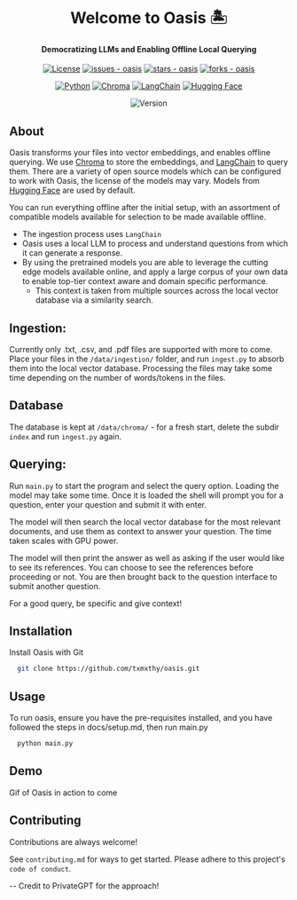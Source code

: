 <h1 align="center">Welcome to Oasis 🏝️</h1>



<h4 align="center"> 
    Democratizing LLMs and Enabling Offline Local Querying
</h4>

[//]: # (Repo Information Badges)
<p align="center">
 <a href="license">
	<img src="https://img.shields.io/badge/License-MIT-blue?style=for-the-badge" alt="License"></a>
<a href="https://github.com/txmxthy/oasis/issues">
	<img src="https://img.shields.io/github/issues/txmxthy/oasis?style=for-the-badge" alt="issues - oasis"></a>
<a href="https://github.com/txmxthy/oasis">
	<img src="https://img.shields.io/github/stars/txmxthy/oasis?style=for-the-badge" alt="stars - oasis"></a>
<a href="https://github.com/txmxthy/oasis">
	<img src="https://img.shields.io/github/forks/txmxthy/oasis?style=for-the-badge" alt="forks - oasis"></a>
</p>


[//]: # (Tech Stack Badges)

<p align="center">
  <a href="https://www.python.org/">
		<img src="https://img.shields.io/badge/python-%2314354C.svg?style=for-the-badge&logo=python&logoColor=white" alt="Python"></a>
    <a href="https://www.trychroma.com/">
        <img src="https://img.shields.io/badge/Chroma-ff8a4b?style=for-the-badge&logo=chroma&logoColor=white" alt="Chroma"></a>
    <a href="https://python.langchain.com/en/latest/index.html">
        <img src="https://img.shields.io/badge/Lang%20Chain-d40a8d?style=for-the-badge&logo=langchain&logoColor=white" alt="LangChain"></a>
    <a href="https://huggingface.co/">
        <img src="https://img.shields.io/badge/Hugging%20Face-ffd21e?style=for-the-badge&logo=huggingface&logoColor=white" alt="Hugging Face"></a>
</p>

[//]: # (Version)
<p align="center">
  <img src="https://img.shields.io/badge/Version-0.0.1-blue?style=for-the-badge" alt="Version">
</p>

## About

Oasis transforms your files into vector embeddings, and enables offline querying.
We use [Chroma](https://www.trychroma.com/) to store the embeddings,
and [LangChain](https://python.langchain.com/en/latest/index.html) to query them.
There are a variety of open source models which can be configured to work with Oasis, the license of the models may
vary.
Models from [Hugging Face](https://huggingface.co/) are used by default.

You can run everything offline after the initial setup, with an assortment of compatible models available for selection
to be made available offline.

- The ingestion process uses `LangChain`
- Oasis uses a local LLM to process and understand questions from which it can generate a response.
- By using the pretrained models you are able to leverage the cutting edge models available online, and apply a large
  corpus of your own data to enable top-tier context aware and domain specific performance.
  - This context is taken from multiple sources across the local vector database via a similarity search.

## Ingestion:

Currently only .txt, .csv, and .pdf files are supported with more to come.
Place your files in the `/data/ingestion/` folder, and run `ingest.py` to absorb them into the local vector database.
Processing the files may take some time depending on the number of words/tokens in the files.

## Database

The database is kept at `/data/chroma/` - for a fresh start, delete the subdir `index` and run `ingest.py` again.

## Querying:

Run `main.py` to start the program and select the query option.
Loading the model may take some time.
Once it is loaded the shell will prompt you for a question, enter your question and submit it with enter.

The model will then search the local vector database for the most relevant documents, and use them as context to answer
your question. The time taken scales with GPU power.

The model will then print the answer as well as asking if the user would like to see its references. You can choose to
see the references before proceeding or not. You are then brought back to the question interface to submit another
question.

For a good query, be specific and give context!

## Installation

Install Oasis with Git

```bash
  git clone https://github.com/txmxthy/oasis.git
```

## Usage

To run oasis, ensure you have the pre-requisites installed, and you have followed the steps in docs/setup.md, then run
main.py

```bash
  python main.py
```

## Demo

Gif of Oasis in action to come

## Contributing

Contributions are always welcome!

See `contributing.md` for ways to get started.
Please adhere to this project's `code of conduct`.

-- Credit to PrivateGPT for the approach!
